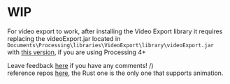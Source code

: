 # WIP
For video export to work, after installing the Video Export library it requires replacing the videoExport.jar located in `Documents\Processing\libraries\VideoExport\library\videoExport.jar` <br>
with [this version](https://github.com/hamoid/video_export_processing/blob/kotlinGradle/p5library/videoExport/library/videoExport.jar), if you are using Processing 4+



Leave feedback [here](https://gist.github.com/g-l-i-t-c-h-o-r-s-e/5590148123825db0205a1ff0d0428f0e) if you have any comments! /) <br>
reference repos [here](https://gist.github.com/g-l-i-t-c-h-o-r-s-e/5590148123825db0205a1ff0d0428f0e?permalink_comment_id=5406630#gistcomment-5406630), the Rust one is the only one that supports animation.
